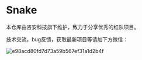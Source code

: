 # Snake

本仓库由咨安科技旗下维护，致力于分享优秀的红队项目。

技术交流，bug反馈，获取最新项目等请加下方微信：

![e98acd80fd7d73a59b567ef31a1d2b4f](https://github.com/ziansec/Snake/assets/81213597/3b15a90d-1f5b-4490-bedd-311fd91969d5)
